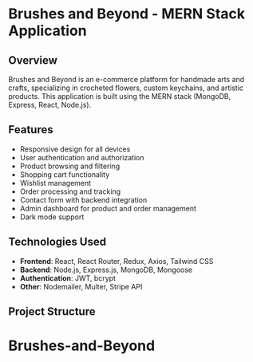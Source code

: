 # Brushes and Beyond - MERN Stack Application

## Overview
Brushes and Beyond is an e-commerce platform for handmade arts and crafts, specializing in crocheted flowers, custom keychains, and artistic products. This application is built using the MERN stack (MongoDB, Express, React, Node.js).

## Features
- Responsive design for all devices
- User authentication and authorization
- Product browsing and filtering
- Shopping cart functionality
- Wishlist management
- Order processing and tracking
- Contact form with backend integration
- Admin dashboard for product and order management
- Dark mode support

## Technologies Used
- **Frontend**: React, React Router, Redux, Axios, Tailwind CSS
- **Backend**: Node.js, Express.js, MongoDB, Mongoose
- **Authentication**: JWT, bcrypt
- **Other**: Nodemailer, Multer, Stripe API

## Project Structure

# Brushes-and-Beyond
